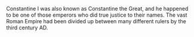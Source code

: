<!--
id:          constantine
title:       Constantine the Great
subtitle:    274 - 337
from:        274
to:          337 
short:       Constantine I was also known as Constantine the Great, and he happened to be one of those emperors who did true justice to their names. The vast Roman Empire had been divided up between many different rulers by the third century AD.
imageUrl:    https://upload.wikimedia.org/wikipedia/commons/thumb/c/ce/Rome-Capitole-StatueConstantin.jpg/440px-Rome-Capitole-StatueConstantin.jpg
wikiUrl:     https://en.wikipedia.org/wiki/Constantine_the_Great
-->


Constantine I was also known as Constantine the Great, and he happened to be one of those emperors who did true justice to their names. The vast Roman Empire had been divided up between many different rulers by the third century AD.